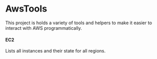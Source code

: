 # AwsTools

This project is holds a variety of tools and helpers to make it easier to interact with AWS programmatically.

#### EC2

Lists all instances and their state for all regions.
